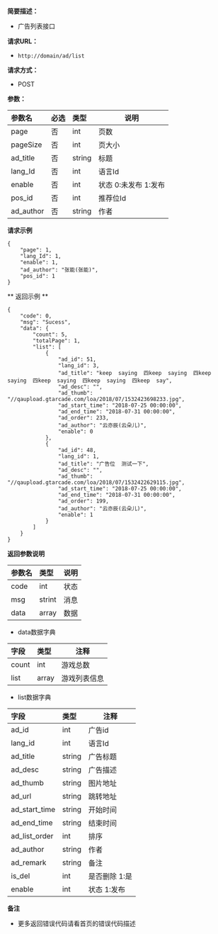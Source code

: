     
**简要描述：** 

- 广告列表接口

**请求URL：** 
- ` http://domain/ad/list `
  
**请求方式：**
- POST 

**参数：** 

|参数名|必选|类型|说明|
|:----    |:---|:----- |-----   |
|page |否  |int |页数   |
|pageSize |否  |int |页大小   |
|ad_title|否  |string |  标题    |
|lang_Id|否  |int |  语言Id    |
|enable |否  |int |  状态 0:未发布 1:发布 |
|pos_id |否  |int |  推荐位Id    |
|ad_author|否  |string |  作者    |


 **请求示例**

```
{
    "page": 1,
    "lang_Id": 1,
    "enable": 1,
    "ad_author": "张能(张能)",
    "pos_id": 1
}
```
** 返回示例 **

```
{
    "code": 0,
    "msg": "Sucess",
    "data": {
        "count": 5,
        "totalPage": 1,
        "list": [
            {
                "ad_id": 51,
                "lang_id": 3,
                "ad_title": "keep  saying  四keep  saying  四keep  saying  四keep  saying  四keep  saying  四keep  say",
                "ad_desc": "",
                "ad_thumb": "//qaupload.gtarcade.com/loa/2018/07/1532423698233.jpg",
                "ad_start_time": "2018-07-25 00:00:00",
                "ad_end_time": "2018-07-31 00:00:00",
                "ad_order": 233,
                "ad_author": "云亦辰(云朵儿)",
                "enable": 0
            },
            {
                "ad_id": 48,
                "lang_id": 1,
                "ad_title": "广告位  测试一下",
                "ad_desc": "",
                "ad_thumb": "//qaupload.gtarcade.com/loa/2018/07/1532422629115.jpg",
                "ad_start_time": "2018-07-25 00:00:00",
                "ad_end_time": "2018-07-31 00:00:00",
                "ad_order": 199,
                "ad_author": "云亦辰(云朵儿)",
                "enable": 1
            }
        ]
    }
}

```
 **返回参数说明** 

|参数名|类型|说明|
|:-----  |:-----|-----                           |
|code |int   |状态  |
|msg  |strint   |消息  |
|data |array   |数据  |
    
-  data数据字典

|字段|类型|注释|
|:----    |:-------   |------      |
|count 	  |int         |	游戏总数  |
|list     |array       |	游戏列表信息   |

    
-  list数据字典

|字段|类型|注释|
|:----    |:-------   |------      |
|ad_id  	  |int       |	广告id  |
|lang_id      |int       |	 语言Id   |
|ad_title     |string    |	 广告标题   |
|ad_desc      |string    |	 广告描述   |
|ad_thumb     |string    |	 图片地址   |
|ad_url  	  |string    |	 跳转地址   |
|ad_start_time  	  |string    |	 开始时间   |
|ad_end_time  	      |string    |	 结束时间   |
|ad_list_order  	  |int    |	 排序   |
|ad_author  	  |string    |	 作者   |
|ad_remark  	  |string    |	 备注   |
|is_del  	  |int    |	 是否删除 1:是   |
|enable  	  |int    |	 状态 1:发布   |

 **备注** 

- 更多返回错误代码请看首页的错误代码描述


